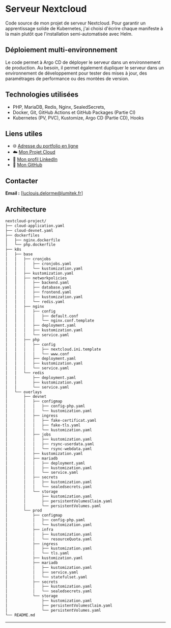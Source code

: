 # Serveur Nextcloud

Code source de mon projet de serveur Nextcloud.
Pour garantir un apprentissage solide de Kubernetes, j'ai choisi d'écrire chaque manifeste
à la main plutôt que l'installation semi-automatisée avec Helm.

## Déploiement multi-environnement
Le code permet à Argo CD de déployer le serveur dans un environnement de production.
Au besoin, il permet également dupliquer le serveur dans un environnement de développement pour tester des mises à jour, des paramétrages de performance ou des montées de version.

## Technologies utilisées

- PHP, MariaDB, Redis, Nginx, SealedSecrets, 
- Docker, Git, GitHub Actions et GitHub Packages (Partie CI)
- Kubernetes (PV, PVC), Kustomize, Argo CD (Partie CD), Hooks

## Liens utiles

- 🌐 [Adresse du portfolio en ligne](https://lumitek.fr)
- ☁️ [Mon Projet Cloud](https://cloud.lumitek.fr/s/tFfkts7BwxtGiBm)
- 💼 [Mon profil LinkedIn](https://www.linkedin.com/in/luclouisdelorme/)  
- 🐙 [Mon GitHub](https://github.com/Luc426)

## Contacter

**Email :** [luclouis.delorme@lumitek.fr]  

## Architecture

```bash
nextcloud-project/
├── cloud-application.yaml
├── cloud-devnet.yaml
├── dockerfiles
│   ├── nginx.dockerfile
│   └── php.dockerfile
├── k8s
│   ├── base
│   │   ├── cronjobs
│   │   │   ├── cronjobs.yaml
│   │   │   └── kustomization.yaml
│   │   ├── kustomization.yaml
│   │   ├── networkpolicies
│   │   │   ├── backend.yaml
│   │   │   ├── database.yaml
│   │   │   ├── frontend.yaml
│   │   │   ├── kustomization.yaml
│   │   │   └── redis.yaml
│   │   ├── nginx
│   │   │   ├── config
│   │   │   │   ├── default.conf
│   │   │   │   └── nginx.conf.template
│   │   │   ├── deployment.yaml
│   │   │   ├── kustomization.yaml
│   │   │   └── service.yaml
│   │   ├── php
│   │   │   ├── config
│   │   │   │   ├── nextcloud.ini.template
│   │   │   │   └── www.conf
│   │   │   ├── deployment.yaml
│   │   │   ├── kustomization.yaml
│   │   │   └── service.yaml
│   │   └── redis
│   │       ├── deployment.yaml
│   │       ├── kustomization.yaml
│   │       └── service.yaml
│   └── overlays
│       ├── devnet
│       │   ├── configmap
│       │   │   ├── config-php.yaml
│       │   │   └── kustomization.yaml
│       │   ├── ingress
│       │   │   ├── fake-certificat.yaml
│       │   │   ├── fake-tls.yaml
│       │   │   └── kustomization.yaml
│       │   ├── jobs
│       │   │   ├── kustomization.yaml
│       │   │   ├── rsync-userdata.yaml
│       │   │   └── rsync-webdata.yaml
│       │   ├── kustomization.yaml
│       │   ├── mariadb
│       │   │   ├── deployment.yaml
│       │   │   ├── kustomization.yaml
│       │   │   └── service.yaml
│       │   ├── secrets
│       │   │   ├── kustomization.yaml
│       │   │   └── sealedsecrets.yaml
│       │   └── storage
│       │       ├── kustomization.yaml
│       │       ├── persistentVolumesClaim.yaml
│       │       └── persistentVolumes.yaml
│       └── prod
│           ├── configmap
│           │   ├── config-php.yaml
│           │   └── kustomization.yaml
│           ├── infra
│           │   ├── kustomization.yaml
│           │   └── resourceQuota.yaml
│           ├── ingress
│           │   ├── kustomization.yaml
│           │   └── tls.yaml
│           ├── kustomization.yaml
│           ├── mariadb
│           │   ├── kustomization.yaml
│           │   ├── service.yaml
│           │   └── statefulset.yaml
│           ├── secrets
│           │   ├── kustomization.yaml
│           │   └── sealedsecrets.yaml
│           └── storage
│               ├── kustomization.yaml
│               ├── persistentVolumesClaim.yaml
│               └── persistentVolumes.yaml
└── README.md
```
---